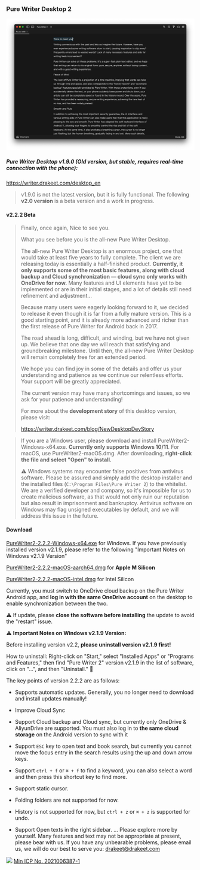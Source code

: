 ### Pure Writer Desktop 2

![Preview](/images/desktop2dark_en.png)

##### Pure Writer Desktop v1.9.0 (Old version, but stable, requires real-time connection with the phone):

https://writer.drakeet.com/desktop_en

> v1.9.0 is not the latest version, but it is fully functional. The following **v2.0 version** is a beta version and a work in progress.

#### v2.2.2 Beta

> Finally, once again, Nice to see you.
>
> What you see before you is the all-new Pure Writer Desktop.
>
> The all-new Pure Writer Desktop is an enormous project, one that would take at least five years to fully complete. The client we are releasing today is essentially a half-finished product. **Currently, it only supports some of the most basic features, along with cloud backup and Cloud synchronization — cloud sync only works with OneDrive for now.** Many features and UI elements have yet to be implemented or are in their initial stages, and a lot of details still need refinement and adjustment…
>
> Because many users were eagerly looking forward to it, we decided to release it even though it is far from a fully mature version. This is a good starting point, and it is already more advanced and richer than the first release of Pure Writer for Android back in 2017.
>
> The road ahead is long, difficult, and winding, but we have not given up. We believe that one day we will reach that satisfying and groundbreaking milestone. Until then, the all-new Pure Writer Desktop will remain completely free for an extended period.
>
> We hope you can find joy in some of the details and offer us your understanding and patience as we continue our relentless efforts. Your support will be greatly appreciated.
>
> The current version may have many shortcomings and issues, so we ask for your patience and understanding!
>
> For more about the **development story** of this desktop version, please visit:
>
> https://writer.drakeet.com/blog/NewDesktopDevStory




> If you are a Windows user, please download and install PureWriter2-Windows-x64.exe. **Currently only supports Windows 10/11**.
> For macOS, use PureWriter2-macOS.dmg. After downloading, **right-click the file and select "Open" to install.**
>
> ⚠️ Windows systems may encounter false positives from antivirus software. Please be assured and simply add the desktop installer and the installed files (`C:\Program Files\Pure Writer 2`) to the whitelist. We are a verified developer and company, so it's impossible for us to create malicious software, as that would not only ruin our reputation but also result in imprisonment and bankruptcy. Antivirus software on Windows may flag unsigned executables by default, and we will address this issue in the future.



#### Download

[PureWriter2-2.2.2-Windows-x64.exe](https://github.com/drakeet/PureWriterDesktop/releases/download/2.2.0/PureWriter2-2.2.2-Windows-x64.exe) for Windows. If you have previously installed version v2.1.9, please refer to the following "Important Notes on Windows v2.1.9 Version"

[PureWriter2-2.2.2-macOS-aarch64.dmg](https://github.com/drakeet/PureWriterDesktop/releases/download/2.2.0/PureWriter2-2.2.2-macOS-aarch64.dmg) for **Apple M Silicon**

[PureWriter2-2.2.2-macOS-intel.dmg](https://github.com/drakeet/PureWriterDesktop/releases/download/2.2.0/PureWriter2-2.2.2-macOS-x64.dmg) for Intel Silicon

Currently, you must switch to OneDrive cloud backup on the Pure Writer Android app, and **log in with the same OneDrive account** on the desktop to enable synchronization between the two.

⚠️ If update, please **close the software before installing** the update to avoid the "restart" issue.



⚠️ **Important Notes on Windows v2.1.9 Version:**

Before installing version v2.2, **please uninstall version v2.1.9 first!**

How to uninstall: Right-click on "Start," select "Installed Apps" or "Programs and Features," then find "Pure Writer 2" version v2.1.9 in the list of software, click on "...", and then "Uninstall." 🙏



The key points of version 2.2.2 are as follows:

* Supports automatic updates. Generally, you no longer need to download and install updates manually!

* Improve Cloud Sync

* Support Cloud backup and Cloud sync, but currently only OneDrive & AliyunDrive are supported. You must also log in to **the same cloud storage** on the Android version to sync with it
* Support `ESC` key to open text and book search, but currently you cannot move the focus entry in the search results using the up and down arrow keys.
* Support `ctrl + f` or `⌘ + f` to find a keyword, you can also select a word and then press this shortcut key to find more. 
* Support static cursor. 
* Folding folders are not supported for now.
* History is not supported for now, but `ctrl + z` or `⌘ + z` is supported for undo. 
* Support Open texts in the right sidebar. 
...
Please explore more by yourself. Many features and text may not be appropriate at present, please bear with us. If you have any unbearable problems, please email us, we will do our best to serve you: drakeet@drakeet.com































<img src="https://img.alicdn.com/tfs/TB1..50QpXXXXX7XpXXXXXXXXXX-40-40.png" width=22 /> [Min ICP No. 2021006387-1](https://beian.miit.gov.cn/)
